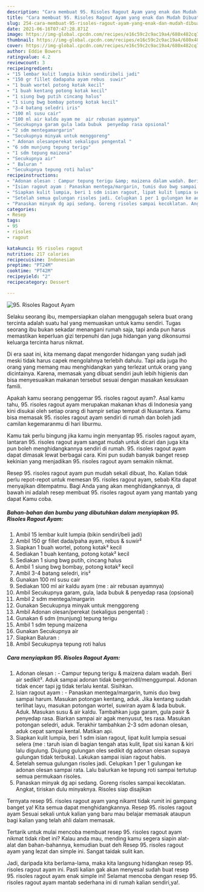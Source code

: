 ```yaml
---
description: "Cara membuat 95. Risoles Ragout Ayam yang enak dan Mudah Dibuat"
title: "Cara membuat 95. Risoles Ragout Ayam yang enak dan Mudah Dibuat"
slug: 254-cara-membuat-95-risoles-ragout-ayam-yang-enak-dan-mudah-dibuat
date: 2021-06-16T07:47:28.871Z
image: https://img-global.cpcdn.com/recipes/e16c59c2c9ac19a4/680x482cq70/95-risoles-ragout-ayam-foto-resep-utama.jpg
thumbnail: https://img-global.cpcdn.com/recipes/e16c59c2c9ac19a4/680x482cq70/95-risoles-ragout-ayam-foto-resep-utama.jpg
cover: https://img-global.cpcdn.com/recipes/e16c59c2c9ac19a4/680x482cq70/95-risoles-ragout-ayam-foto-resep-utama.jpg
author: Eddie Bowers
ratingvalue: 4.2
reviewcount: 3
recipeingredient:
- "15 lembar kulit lumpia bikin sendiribeli jadi"
- "150 gr fillet dadapaha ayam rebus  suwir"
- "1 buah wortel potong kotak kecil"
- "1 buah kentang potong kotak kecil"
- "1 siung bwg putih cincang halus"
- "1 siung bwg bombay potong kotak kecil"
- "3-4 batang seledri iris"
- "100 ml susu cair"
- "100 ml air kaldu ayam me  air rebusan ayamnya"
- "Secukupnya garam gula lada bubuk  penyedap rasa opsional"
- "2 sdm mentegamargarin"
- "Secukupnya minyak untuk menggoreng"
- " Adonan olesanperekat sekaligus pengental "
- "6 sdm munjung tepung terigu"
- "1 sdm tepung maizena"
- "Secukupnya air"
- " Baluran "
- "Secukupnya tepung roti halus"
recipeinstructions:
- "Adonan olesan : Campur tepung terigu &amp; maizena dalam wadah. Beri air sedikit². Aduk sampai adonan tidak bergerindil/menggumpal. Adonan tidak encer tapi jg tidak terlalu kental. Sisihkan."
- "Isian ragout ayam : Panaskan mentega/margarin, tumis duo bwg sampai harum. Masukan potongan kentang, aduk. Jika kentang sudah terlihat layu, masukan potongan wortel, suwiran ayam &amp; lada bubuk. Aduk. Masukan susu &amp; air kaldu. Tambahkan juga garam, gula pasir &amp; penyedap rasa. Biarkan sampai air agak menyusut, tes rasa. Masukan potongan seledri, aduk. Terakhir tambahkan 2-3 sdm adonan olesan, aduk cepat sampai kental. Matikan api."
- "Siapkan kulit lumpia, beri 1 sdm isian ragout, lipat kulit lumpia sesuai selera (me : taruh isian di bagian tengah atas kulit, lipat sisi kanan &amp; kiri lalu digulung. Diujung gulungan oles sedikit dg adonan olesan supaya gulungan tidak terbuka). Lakukan sampai isian ragout habis."
- "Setelah semua gulungan risoles jadi. Celupkan 1 per 1 gulungan ke adonan olesan sampai rata. Lalu balurkan ke tepung roti sampai tertutup semua permukaan risoles."
- "Panaskan minyak dg api sedang. Goreng risoles sampai kecoklatan. Angkat, tiriskan dulu minyaknya. Risoles siap disajikan"
categories:
- Resep
tags:
- 95
- risoles
- ragout

katakunci: 95 risoles ragout 
nutrition: 217 calories
recipecuisine: Indonesian
preptime: "PT24M"
cooktime: "PT42M"
recipeyield: "2"
recipecategory: Dessert

---
```



![95. Risoles Ragout Ayam](https://img-global.cpcdn.com/recipes/e16c59c2c9ac19a4/680x482cq70/95-risoles-ragout-ayam-foto-resep-utama.jpg)

Selaku seorang ibu, mempersiapkan olahan menggugah selera buat orang tercinta adalah suatu hal yang memuaskan untuk kamu sendiri. Tugas seorang ibu bukan sekadar menangani rumah saja, tapi anda pun harus memastikan keperluan gizi terpenuhi dan juga hidangan yang dikonsumsi keluarga tercinta harus nikmat.

Di era  saat ini, kita memang dapat mengorder hidangan yang sudah jadi meski tidak harus capek mengolahnya terlebih dahulu. Tapi ada juga lho orang yang memang mau menghidangkan yang terlezat untuk orang yang dicintainya. Karena, memasak yang dibuat sendiri jauh lebih higienis dan bisa menyesuaikan makanan tersebut sesuai dengan masakan kesukaan famili. 



Apakah kamu seorang penggemar 95. risoles ragout ayam?. Asal kamu tahu, 95. risoles ragout ayam merupakan makanan khas di Indonesia yang kini disukai oleh setiap orang di hampir setiap tempat di Nusantara. Kamu bisa memasak 95. risoles ragout ayam sendiri di rumah dan boleh jadi camilan kegemaranmu di hari liburmu.

Kamu tak perlu bingung jika kamu ingin menyantap 95. risoles ragout ayam, lantaran 95. risoles ragout ayam sangat mudah untuk dicari dan juga kita pun boleh menghidangkannya sendiri di rumah. 95. risoles ragout ayam dapat dimasak lewat berbagai cara. Kini pun sudah banyak banget resep kekinian yang menjadikan 95. risoles ragout ayam semakin nikmat.

Resep 95. risoles ragout ayam pun mudah sekali dibuat, lho. Kalian tidak perlu repot-repot untuk memesan 95. risoles ragout ayam, sebab Kita dapat menyajikan ditempatmu. Bagi Anda yang akan menghidangkannya, di bawah ini adalah resep membuat 95. risoles ragout ayam yang mantab yang dapat Kamu coba.

<!--inarticleads1-->

##### Bahan-bahan dan bumbu yang dibutuhkan dalam menyiapkan 95. Risoles Ragout Ayam:

1. Ambil 15 lembar kulit lumpia (bikin sendiri/beli jadi)
1. Ambil 150 gr fillet dada/paha ayam, rebus &amp; suwir²
1. Siapkan 1 buah wortel, potong kotak² kecil
1. Sediakan 1 buah kentang, potong kotak² kecil
1. Sediakan 1 siung bwg putih, cincang halus
1. Ambil 1 siung bwg bombay, potong kotak² kecil
1. Ambil 3-4 batang seledri, iris²
1. Gunakan 100 ml susu cair
1. Sediakan 100 ml air kaldu ayam (me : air rebusan ayamnya)
1. Ambil Secukupnya garam, gula, lada bubuk &amp; penyedap rasa (opsional)
1. Ambil 2 sdm mentega/margarin
1. Gunakan Secukupnya minyak untuk menggoreng
1. Ambil  Adonan olesan/perekat (sekaligus pengental) :
1. Gunakan 6 sdm (munjung) tepung terigu
1. Ambil 1 sdm tepung maizena
1. Gunakan Secukupnya air
1. Siapkan  Baluran :
1. Ambil Secukupnya tepung roti halus




<!--inarticleads2-->

##### Cara menyiapkan 95. Risoles Ragout Ayam:

1. Adonan olesan : - Campur tepung terigu &amp; maizena dalam wadah. Beri air sedikit². Aduk sampai adonan tidak bergerindil/menggumpal. Adonan tidak encer tapi jg tidak terlalu kental. Sisihkan.
1. Isian ragout ayam : - Panaskan mentega/margarin, tumis duo bwg sampai harum. Masukan potongan kentang, aduk. Jika kentang sudah terlihat layu, masukan potongan wortel, suwiran ayam &amp; lada bubuk. Aduk. Masukan susu &amp; air kaldu. Tambahkan juga garam, gula pasir &amp; penyedap rasa. Biarkan sampai air agak menyusut, tes rasa. Masukan potongan seledri, aduk. Terakhir tambahkan 2-3 sdm adonan olesan, aduk cepat sampai kental. Matikan api.
1. Siapkan kulit lumpia, beri 1 sdm isian ragout, lipat kulit lumpia sesuai selera (me : taruh isian di bagian tengah atas kulit, lipat sisi kanan &amp; kiri lalu digulung. Diujung gulungan oles sedikit dg adonan olesan supaya gulungan tidak terbuka). Lakukan sampai isian ragout habis.
1. Setelah semua gulungan risoles jadi. Celupkan 1 per 1 gulungan ke adonan olesan sampai rata. Lalu balurkan ke tepung roti sampai tertutup semua permukaan risoles.
1. Panaskan minyak dg api sedang. Goreng risoles sampai kecoklatan. Angkat, tiriskan dulu minyaknya. Risoles siap disajikan




Ternyata resep 95. risoles ragout ayam yang nikamt tidak rumit ini gampang banget ya! Kita semua dapat menghidangkannya. Resep 95. risoles ragout ayam Sesuai sekali untuk kalian yang baru mau belajar memasak ataupun bagi kalian yang telah ahli dalam memasak.

Tertarik untuk mulai mencoba membuat resep 95. risoles ragout ayam nikmat tidak ribet ini? Kalau anda mau, mending kamu segera siapin alat-alat dan bahan-bahannya, kemudian buat deh Resep 95. risoles ragout ayam yang lezat dan simple ini. Sangat taidak sulit kan. 

Jadi, daripada kita berlama-lama, maka kita langsung hidangkan resep 95. risoles ragout ayam ini. Pasti kalian gak akan menyesal sudah buat resep 95. risoles ragout ayam enak simple ini! Selamat mencoba dengan resep 95. risoles ragout ayam mantab sederhana ini di rumah kalian sendiri,ya!.

